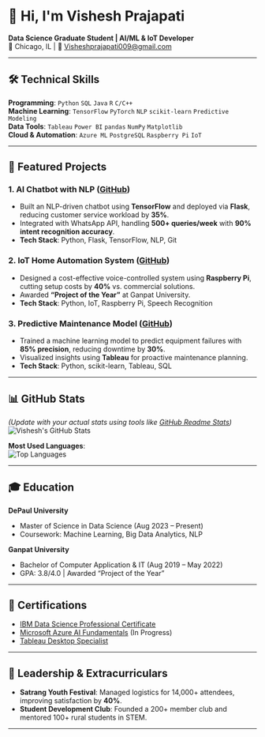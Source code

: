 # 👋 Hi, I'm Vishesh Prajapati
**Data Science Graduate Student | AI/ML & IoT Developer**  
📍 Chicago, IL | 📧 Visheshprajapati009@gmail.com  

---

## 🛠️ **Technical Skills**  
**Programming**: `Python` `SQL` `Java` `R` `C/C++`  
**Machine Learning**: `TensorFlow` `PyTorch` `NLP` `scikit-learn` `Predictive Modeling`  
**Data Tools**: `Tableau` `Power BI` `pandas` `NumPy` `Matplotlib`  
**Cloud & Automation**: `Azure ML` `PostgreSQL` `Raspberry Pi` `IoT`  

---

## 🚀 **Featured Projects**  

### 1. AI Chatbot with NLP ([GitHub](https://github.com/jake/chatbot))  
- Built an NLP-driven chatbot using **TensorFlow** and deployed via **Flask**, reducing customer service workload by **35%**.  
- Integrated with WhatsApp API, handling **500+ queries/week** with **90% intent recognition accuracy**.  
- **Tech Stack**: Python, Flask, TensorFlow, NLP, Git  

### 2. IoT Home Automation System ([GitHub](https://github.com/jake/home-automation))  
- Designed a cost-effective voice-controlled system using **Raspberry Pi**, cutting setup costs by **40%** vs. commercial solutions.  
- Awarded **“Project of the Year”** at Ganpat University.  
- **Tech Stack**: Python, IoT, Raspberry Pi, Speech Recognition  

### 3. Predictive Maintenance Model ([GitHub](https://github.com/jake/predictive-maintenance))  
- Trained a machine learning model to predict equipment failures with **85% precision**, reducing downtime by **30%**.  
- Visualized insights using **Tableau** for proactive maintenance planning.  
- **Tech Stack**: Python, scikit-learn, Tableau, SQL  

---

## 📊 **GitHub Stats**  
*(Update with your actual stats using tools like [GitHub Readme Stats](https://github.com/anuraghazra/github-readme-stats))*  
![Vishesh's GitHub Stats](https://github-readme-stats.vercel.app/api?username=jake&show_icons=true&theme=dark&hide_border=true&count_private=true)  

**Most Used Languages**:  
![Top Languages](https://github-readme-stats.vercel.app/api/top-langs/?username=jake&layout=compact&theme=dark&hide_border=true)  

---

## 🎓 **Education**  
**DePaul University**  
- Master of Science in Data Science (Aug 2023 – Present)  
- Coursework: Machine Learning, Big Data Analytics, NLP  

**Ganpat University**  
- Bachelor of Computer Application & IT (Aug 2019 – May 2022)  
- GPA: 3.8/4.0 | Awarded “Project of the Year”  

---

## 📜 **Certifications**  
- [IBM Data Science Professional Certificate](https://coursera.org/certificate/ibm-data-science)  
- [Microsoft Azure AI Fundamentals](https://learn.microsoft.com/certifications/azure-ai-fundamentals) (In Progress)  
- [Tableau Desktop Specialist](https://www.tableau.com/learn/certification/desktop-specialist)  

---

## 🌟 **Leadership & Extracurriculars**  
- **Satrang Youth Festival**: Managed logistics for 14,000+ attendees, improving satisfaction by **40%**.  
- **Student Development Club**: Founded a 200+ member club and mentored 100+ rural students in STEM.  

---


 
<!---
vishesh0999/vishesh0999 is a ✨ special ✨ repository because its `README.md` (this file) appears on your GitHub profile.
You can click the Preview link to take a look at your changes.
--->

